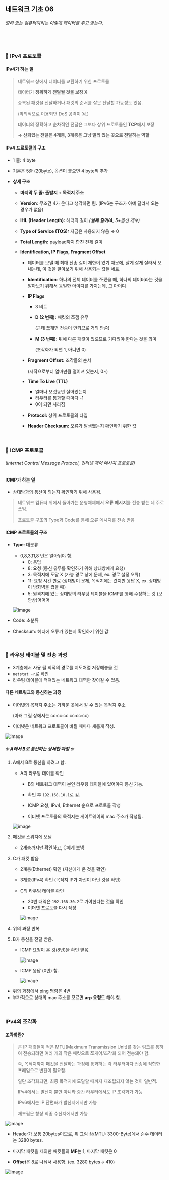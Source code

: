 ## 네트워크 기초 06 

###### 멀리 있는 컴퓨터끼리는 이렇게 데이터를 주고 받는다.

###### <br/>

### 🎀 IPv4 프로토콜

#### IPv4가 하는 일

> 네트워크 상에서 데이터를 교환하기 위한 프로토콜
>
> 데이터가 **정확하게 전달될 것을 보장 X**
>
> 중복된 패킷을 전달하거나 패킷의 순서를 잘못 전달할 가능성도 있음.
>
> (악의적으로 이용되면  DoS 공격이 됨.)
>
> 데이터의 정확하고 순차적인 전달은 그보다 상위 프로토콜인 **TCP**에서 보장
>
> **→ 신뢰있는 전달은 4계층, 3계층은 그냥 멀리 있는 곳으로 전달하는 역할**

#### IPv4 프로토콜의 구조

- 1 줄: 4 byte

- 기본은 5줄 (20byte), 옵션이 붙으면 4 byte씩 추가

- **상세 구조**

  - **마지막 두 줄: 출발지 + 목적지 주소**

  - **Version**: 무조건 4가 온다고 생각하면 됨. (IPv6는 구조가 아예 달라서 오는 경우가 없음)

  - **IHL (Header Length):** 헤더의 길이 *(**실제 길이/4**, 5+옵션 개수)*

  - **Type of Service (TOS):** 지금은 사용되지 않음 → 0

  - **Total Length:** payload까지 합친 전체 길이

  - **Identification, IP Flags, Fragment Offset**

    - 데이터를 보낼 때 최대 전송 길이 제한이 있기 때문에, 잘게 잘게 잘라서 보내는데, 이 것을 알아보기 위해 사용되는 값들 세트.

    - **Identification**: 하나의 전체 데이터를 쪼갰을 때, 하나의 데이터라는 것을 알아보기 위해서 동일한 아이디를 가지는데, 그 아이디

    - **IP Flags**

      - 3 비트

      - **D (2 번째):** 패킷의 쪼갬 유무 

        (근데 쪼개면 전송이 안되므로 거의 안씀)

      - **M (3 번째):** 뒤에 다른 패킷이 있으므로 기다려야 한다는 것을 의미 

        (조각화가 되면 1, 아니면 0)

    - **Fragment Offset:** 조각들의 순서

      (시작으로부터 얼마만큼 떨어져 있는지, 0~)

    - **Time To Live (TTL)**
      - 얼마나 오랫동안 살아있는지
      - 라우터를 통과할 때마다 -1
      - 0이 되면 사라짐
    - **Protocol:** 상위 프로토콜의 타입
    - **Header Checksum:** 오류가 발생했는지 확인하기 위한 값

<br/>

### 🛒 ICMP 프로토콜

###### (Internet Control Message Protocol, 인터넷 제어 메시지 프로토콜)

#### ICMP가 하는 일

- 상대방과의 통신이 되는지 확인하기 위해 사용됨.

>네트워크 컴퓨터 위에서 돌아가는 운영체제에서 **오류 메시지**를 전송 받는 데 주로 쓰임.
>
>프로토콜 구조의 Type과 Code를 통해 오류 메시지를 전송 받음

#### ICMP 프로토콜의 구조

- **Type**: 대분류

  - 0,8,3,11,8 번은 알아둬야 함.
    - 0: 응답
    - 8: 요청 (통신 유무를 확인하기 위해 상대방에게 요청)
    - 3: 목적지에 도달 X (가능 경로 상에 문제, ex. 경로 설정 오류)
    - 11: 요청 시간 만료 (상대방이 문제, 목적지에는 갔지만 응답 X, ex. 상대방이 방화벽을 켰을 때)
    - 5: 원격지에 있는 상대방의 라우팅 테이블을 ICMP를 통해 수정하는 것 (보안상)어어어

  ![image](https://user-images.githubusercontent.com/88833439/188297708-82c8d43f-ac9c-4e78-a3bd-0f382b8bc9cd.png)

- Code: 소분류

- Checksum: 헤더에 오류가 있는지 확인하기 위한 값

<br/>

### 🎨 라우팅 테이블 및 전송 과정

- 3계층에서 사용 될 최적의 경로를 지도처럼 저장해놓을 것
- `netstat -r`로 확인
- 라우팅 테이블에 적혀있는 네트워크 대역만 찾아갈 수 있음.

#### 다른 네트워크와 통신하는 과정

- 이더넷의 목적지 주소는 가까운 곳에서 갈 수 있는 목적지 주소

  (아래 그림 상에서는 cc:cc:cc:cc:cc:cc)

- 이더넷은 네트워크 프로토콜이 바뀔 때마다 새롭게 작성.

![image](https://user-images.githubusercontent.com/88833439/188298264-2eae7408-4a3d-4b30-98d9-a931e9a2323c.png)

##### ✨ A에서 B로 통신하는 상세한 과정 ✨

1. A에서 B로 통신을 하려고 함.

   - A의 라우팅 테이블 확인

     - B의 네트워크 대역이 본인 라우팅 테이블에 있어야지 통신 가능.
     - 확인 후 `192.168.10.1`로 감.
     - ICMP 요청, IPv4, Ethernet 순으로 프로토콜 작성

     - 이더넷 프로토콜의 목적지는 게이트웨이의 mac 주소가 작성됨.

   ![image](https://user-images.githubusercontent.com/88833439/188298551-f84d58ea-3ac8-4ec8-b47a-de34e358b070.png)

2. 패킷을 스위치에 보냄

   - 2계층까지만 확인하고, C에게 보냄

3. C가 패킷 받음

   - 2계층(Ethernet) 확인 (자신에게 온 것을 확인)

   - 3계층(IPv4) 확인 (목적지 IP가 자신이 아닌 것을 확인)

   - C의 라우팅 테이블 확인

     - 20번 대역은 `192.168.30.2`로 가야한다는 것을 확인
     - 이더넷 프로토콜 다시 작성

     ![image](https://user-images.githubusercontent.com/88833439/188298626-8835407c-149f-46a4-869a-05349ea7d0c6.png)

4. 위의 과정 반복

5. B가 통신을 전달 받음.

   - ICMP 요청이 온 것(8번)을 확인 받음.

     ![image](https://user-images.githubusercontent.com/88833439/188298915-9d54310b-31e8-4e4a-9525-b8adbdcd62c4.png)

   - ICMP 응답 (0번) 함.

     ![image](https://user-images.githubusercontent.com/88833439/188298959-90f7b9f1-ab84-4b60-bb55-f8be31d224e6.png)



- 위의 과정에서 ping 명령은 4번
- 부가적으로 상대의 mac 주소를 모르면 **arp 요청**도 해야 함.

<br/>

### IPv4의 조각화

#### 조각화란?

> 큰 IP 패킷들이 적은 MTU(Maximum Transmission Unit)를 갖는 링크를 통하여 전송되려면 여러 개의 작은 패킷으로 쪼개어/조각화 되어 전송돼야 함.
>
> 즉, 목적지까지 패킷을 전달하는 과정에 통과하는 각 라우터마다 전송에 적합한 프레임으로 변환이 필요함.
>
> 일단 조각화되면, 최종 목적지에 도달할 때까지 재조립되지 않는 것이 일반적.
>
> IPv4에서는 발신지 뿐만 아니라 중간 라우터에서도 IP 조각화가 가능
>
> IPv6에서는 IP 단편화가 발신지에서만 가능
>
> 재조립은 항상 최종 수신지에서만 가능

![image](https://user-images.githubusercontent.com/88833439/188299574-40756e1c-22a4-4379-9ec7-7f4444325275.png)

- Header가 보통 20bytes이므로, 위 그림 상(MTU: 3300-Byte)에서 순수 데이터는 3280 bytes.
- 마지막 패킷을 제외한 패킷들의 **MF**는 1, 마지막 패킷은 0

- **Offset**은 8로 나눠서 사용함. (ex. 3280 bytes-> 410)

![image](https://user-images.githubusercontent.com/88833439/188299765-5ba8e11b-18d7-4199-9359-781af5e5f399.png)